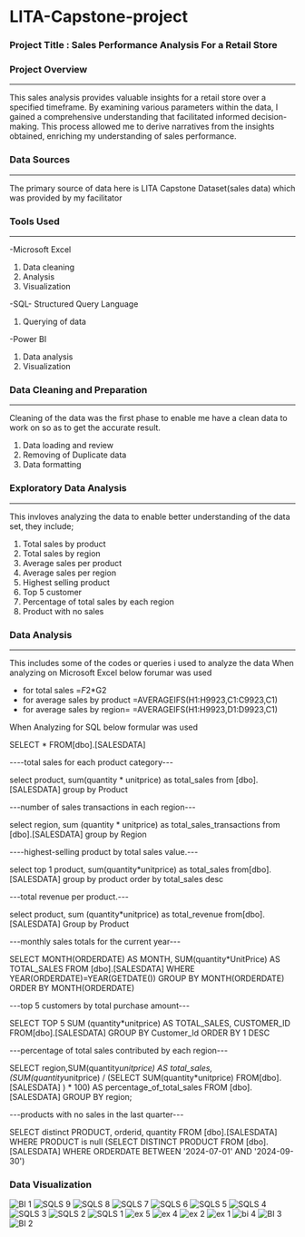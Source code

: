 # LITA-Capstone-project

### Project Title : Sales Performance Analysis For a Retail Store 

### Project Overview
---
This sales analysis provides valuable insights for a retail store over a specified timeframe. By examining various parameters within the data, I gained a comprehensive understanding that facilitated informed decision-making. This process allowed me to derive narratives from the insights obtained, enriching my understanding of sales performance.

### Data Sources 
---
The primary source of data here is LITA Capstone Dataset(sales data) which was provided by my facilitator 

### Tools Used 
---
-Microsoft Excel  
   1. Data cleaning
   2. Analysis
   3. Visualization
      
-SQL- Structured Query Language
   1. Querying of data
      
-Power BI
   1. Data analysis
   2. Visualization

### Data Cleaning and Preparation
---
Cleaning of the data was the first phase to enable me have a clean data to work on so as to get the accurate result.
  1. Data loading and review
  2. Removing of Duplicate data
  3. Data formatting
### Exploratory Data Analysis 
---
This invloves analyzing the data to enable better understanding of the data set, they include;
  1. Total sales by product
  2. Total sales by region
  3. Average sales per product
  4. Average sales per region
  5. Highest selling product
  6. Top 5 customer
  7. Percentage of total sales by each region
  8. Product with no sales 

### Data Analysis
---
This includes some of the codes or queries i used to analyze the data 
When analyzing on Microsoft Excel below forumar was used
   - for total sales =$F2*$G2
   - for average sales by product =AVERAGEIFS(H1:H9923,C1:C9923,C1)
   - for average sales by region= =AVERAGEIFS(H1:H9923,D1:D9923,C1)

When Analyzing for SQL below formular was used 

SELECT * FROM[dbo].[SALESDATA]

----total sales for each product category---

select product,
sum(quantity * unitprice) as total_sales
from [dbo].[SALESDATA]
group by Product

---number of sales transactions in each region---

select region,
sum (quantity * unitprice) as total_sales_transactions
from [dbo].[SALESDATA]
group by Region

----highest-selling product by total sales value.---

select top 1 product,
sum(quantity*unitprice) as total_sales
from[dbo].[SALESDATA]
group by product
order by total_sales
desc

---total revenue per product.---

select product,
sum (quantity*unitprice) as total_revenue
from[dbo].[SALESDATA]
Group by Product

---monthly sales totals for the current year---

SELECT MONTH(ORDERDATE) AS MONTH,
SUM(quantity*UnitPrice) AS TOTAL_SALES
FROM [dbo].[SALESDATA]
WHERE YEAR(ORDERDATE)=YEAR(GETDATE())
GROUP BY MONTH(ORDERDATE)
ORDER BY MONTH(ORDERDATE)

---top 5 customers by total purchase amount---

SELECT TOP 5 SUM (quantity*unitprice) AS TOTAL_SALES, CUSTOMER_ID
FROM[dbo].[SALESDATA]
GROUP BY Customer_Id
ORDER BY 1 DESC

---percentage of total sales contributed by each region---

SELECT region,SUM(quantity*unitprice) AS total_sales,
(SUM(quantity*unitprice) / (SELECT SUM(quantity*unitprice) FROM[dbo].[SALESDATA] ) * 100) AS percentage_of_total_sales
FROM [dbo].[SALESDATA]
GROUP BY region;

---products with no sales in the last quarter---

SELECT distinct PRODUCT, orderid, quantity
FROM [dbo].[SALESDATA]
WHERE PRODUCT is null
(SELECT DISTINCT PRODUCT
FROM [dbo].[SALESDATA]
WHERE ORDERDATE BETWEEN '2024-07-01' AND '2024-09-30')

### Data Visualization 
![BI 1](https://github.com/user-attachments/assets/6687e27c-fd5f-4a38-8764-48d97886a721)
![SQLS 9](https://github.com/user-attachments/assets/69168c92-286b-4818-8153-d6d412cc15db)
![SQLS 8](https://github.com/user-attachments/assets/4eab4d7a-416f-4b82-9eb3-c9a03e1e03d1)
![SQLS 7](https://github.com/user-attachments/assets/787fb77f-457f-4f2c-bf00-8c5cff9036de)
![SQLS 6](https://github.com/user-attachments/assets/dcfaed37-2a6d-4a2b-9bcd-88d0265d34a2)
![SQLS 5](https://github.com/user-attachments/assets/4b48f5c7-018a-4351-b595-7b8d590b2555)
![SQLS 4](https://github.com/user-attachments/assets/743ba7d9-7e7d-49f5-84d9-1c16de991bea)
![SQLS 3](https://github.com/user-attachments/assets/a478179e-fac2-4a99-928f-5fc584ef320c)
![SQLS 2](https://github.com/user-attachments/assets/5e2fd484-0cc3-4083-836c-55ecc5d0f383)
![SQLS 1](https://github.com/user-attachments/assets/cb28322f-cd72-4bb5-9dc0-74149e22c65b)
![ex 5](https://github.com/user-attachments/assets/a2ae43f0-990a-4f52-9ce5-ccc8ebaaf51a)
![ex 4](https://github.com/user-attachments/assets/fb58b418-be5e-4bd2-8210-89c4535e4aeb)
![ex 2](https://github.com/user-attachments/assets/b7473f58-34de-49b8-9472-b63228cb8a4f)
![ex 1](https://github.com/user-attachments/assets/d61890f7-798b-4a79-95f5-f274fa95226e)
![bi 4](https://github.com/user-attachments/assets/0659a3b6-cafb-4036-b81e-32459ac860b0)
![BI 3](https://github.com/user-attachments/assets/d56fef27-1d30-4347-b6e0-85e4dae1dc5d)
![BI 2](https://github.com/user-attachments/assets/a8b38160-162e-46cf-bb39-f180e01e8041)

